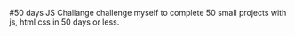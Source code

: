 #50 days JS Challange
challenge myself to complete 50 small projects with js, html css in 50 days or less.   
